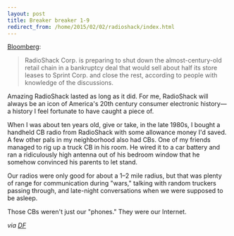 ```yaml
---
layout: post
title: Breaker breaker 1-9
redirect_from: /home/2015/02/02/radioshack/index.html
---
```

<p><a href="http://www.bloomberg.com/news/articles/2015-02-02/radioshack-is-said-to-discuss-liquidation-as-part-of-sprint-deal">Bloomberg</a>: </p>

<blockquote>
  <p>RadioShack Corp. is preparing to shut down the almost-century-old retail chain in a bankruptcy deal that would sell about half its store leases to Sprint Corp. and close the rest, according to people with knowledge of the discussions.</p>
</blockquote>

<p>Amazing RadioShack lasted as long as it did. For me, RadioShack will always be an icon of America's 20th century consumer electronic history—a history I feel fortunate to have caught a piece of.</p>

<p>When I was about ten years old, give or take, in the late 1980s, I bought a handheld CB radio from RadioShack with some allowance money I'd saved. A few other pals in my neighborhood also had CBs. One of my friends managed to rig up a truck CB in his room. He wired it to a car battery and ran a ridiculously high antenna out of his bedroom window that he somehow convinced his parents to let stand. </p>

<p>Our radios were only good for about a 1–2 mile radius, but that was plenty of range for communication during "wars," talking with random truckers passing through, and late-night conversations when we were supposed to be asleep.</p>

<p>Those CBs weren't just our "phones." They were our Internet. </p>

<p><em>via <a href="http://daringfireball.net/linked/2015/02/02/radioshack">DF</a></em></p>
